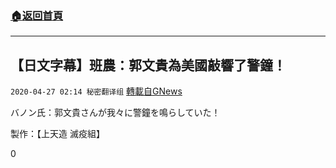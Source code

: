 ###  [:house:返回首頁](https://github.com/ourhimalayas/txt)
---

## 【日文字幕】班農：郭文貴為美國敲響了警鐘！
`2020-04-27 02:14 秘密翻译组` [轉載自GNews](https://gnews.org/zh-hant/186505/)

バノン氏：郭文貴さんが我々に警鐘を鳴らしていた！



製作：【上天造 滅疫組】

0
